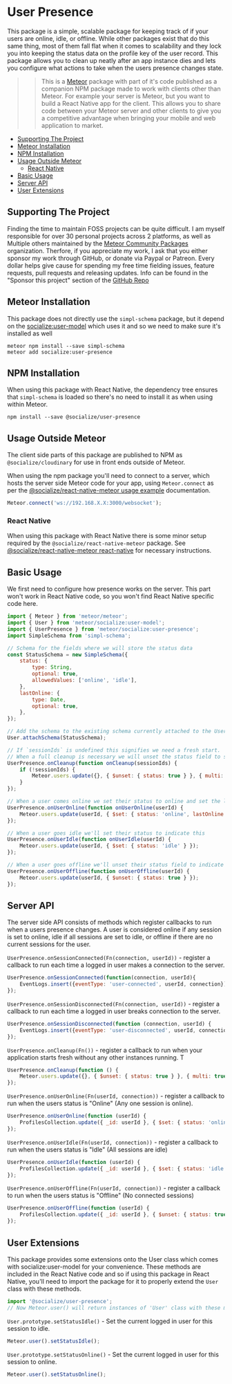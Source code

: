 # User Presence

This package is a simple, scalable package for keeping track of if your users are online, idle, or offline. While other packages exist that do this same thing, most of them fall flat when it comes to scalability and they lock you into keeping the status data on the profile key of the user record. This package allows you to clean up neatly after an app instance dies and lets you configure what actions to take when the users presence changes state.

>>This is a [Meteor][meteor] package with part of it's code published as a companion NPM package made to work with clients other than Meteor. For example your server is Meteor, but you want to build a React Native app for the client. This allows you to share code between your Meteor server and other clients to give you a competitive advantage when bringing your mobile and web application to market.

<!-- TOC depthFrom:1 depthTo:6 withLinks:1 updateOnSave:1 orderedList:0 -->
- [Supporting The Project](#supporting-the-project)
- [Meteor Installation](#meteor-installation)
- [NPM Installation](#npm-installation)
- [Usage Outside Meteor](#usage-outside-meteor)
  - [React Native](#react-native)
- [Basic Usage](#basic-usage)
- [Server API](#server-api)
- [User Extensions](#user-extensions)
<!-- /TOC -->

## Supporting The Project

Finding the time to maintain FOSS projects can be quite difficult. I am myself responsible for over 30 personal projects across 2 platforms, as well as Multiple others maintained by the [Meteor Community Packages](https://github.com/meteor-community-packages) organization. Therfore, if you appreciate my work, I ask that you either sponsor my work through GitHub, or donate via Paypal or Patreon. Every dollar helps give cause for spending my free time fielding issues, feature requests, pull requests and releasing updates. Info can be found in the "Sponsor this project" section of the [GitHub Repo](https://github.com/copleykj/socialize-user-presence)

## Meteor Installation

This package does not directly use the `simpl-schema` package, but it depend on the [socialize:user-model][user-model] which uses it and so we need to make sure it's installed as well

```shell
meteor npm install --save simpl-schema
meteor add socialize:user-presence
```

## NPM Installation

When using this package with React Native, the dependency tree ensures that `simpl-schema` is loaded so there's no need to install it as when using within Meteor.

```shell
npm install --save @socialize/user-presence
```

## Usage Outside Meteor

The client side parts of this package are published to NPM as `@socialize/cloudinary` for use in front ends outside of Meteor.

When using the npm package you'll need to connect to a server, which hosts the server side Meteor code for your app, using `Meteor.connect` as per the [@socialize/react-native-meteor usage example](https://github.com/copleykj/react-native-meteor#example-usage) documentation.

 ```javascript
Meteor.connect('ws://192.168.X.X:3000/websocket');
 ```

### React Native

When using this package with React Native there is some minor setup required by the `@socialize/react-native-meteor` package. See [@socialize/react-native-meteor react-native](https://github.com/copleykj/react-native-meteor#react-native) for necessary instructions.

## Basic Usage

We first need to configure how presence works on the server. This part won't work in React Native code, so you won't find React Native specific code here.

```javascript
import { Meteor } from 'meteor/meteor';
import { User } from 'meteor/socialize:user-model';
import { UserPresence } from 'meteor/socialize:user-presence';
import SimpleSchema from 'simpl-schema';

// Schema for the fields where we will store the status data
const StatusSchema = new SimpleSchema({
    status: {
        type: String,
        optional: true,
        allowedValues: ['online', 'idle'],
    },
    lastOnline: {
        type: Date,
        optional: true,
    },
});

// Add the schema to the existing schema currently attached to the User model
User.attachSchema(StatusSchema);

// If `sessionIds` is undefined this signifies we need a fresh start.
// When a full cleanup is necessary we will unset the status field to show all users as offline
UserPresence.onCleanup(function onCleanup(sessionIds) {
    if (!sessionIds) {
        Meteor.users.update({}, { $unset: { status: true } }, { multi: true });
    }
});

// When a user comes online we set their status to online and set the lastOnline field to the current time
UserPresence.onUserOnline(function onUserOnline(userId) {
    Meteor.users.update(userId, { $set: { status: 'online', lastOnline: new Date() } });
});

// When a user goes idle we'll set their status to indicate this
UserPresence.onUserIdle(function onUserIdle(userId) {
    Meteor.users.update(userId, { $set: { status: 'idle' } });
});

// When a user goes offline we'll unset their status field to indicate offline status
UserPresence.onUserOffline(function onUserOffline(userId) {
    Meteor.users.update(userId, { $unset: { status: true } });
});
```

## Server API

The server side API consists of methods which register callbacks to run when a users presence changes. A user is considered online if any session is set to online, idle if all sessions are set to idle, or offline if there are no current sessions for the user.

`UserPresence.onSessionConnected(Fn(connection, userId))` - register a callback to run each time a logged in user makes a connection to the server.

```javascript
UserPresence.onSessionConnected(function(connection, userId){
    EventLogs.insert({eventType: 'user-connected', userId, connection});
});
```

`UserPresence.onSessionDisconnected(Fn(connection, userId))` - register a callback to run each time a logged in user breaks connection to the server.

```javascript
UserPresence.onSessionDisconnected(function (connection, userId) {
    EventLogs.insert({eventType: 'user-disconnected', userId, connection});
});
```

`UserPresence.onCleanup(Fn())` - register a callback to run when your application starts fresh without any other instances running. T

```javascript
UserPresence.onCleanup(function () {
    Meteor.users.update({}, { $unset: { status: true } }, { multi: true });
});
```

`UserPresence.onUserOnline(Fn(userId, connection))` - register a callback to run when the users status is "Online" (Any one session is online).

```javascript
UserPresence.onUserOnline(function (userId) {
    ProfilesCollection.update({ _id: userId }, { $set: { status: 'online' } });
});
```

`UserPresence.onUserIdle(Fn(userId, connection))` - register a callback to run when the users status is "Idle" (All sessions are idle)

```javascript
UserPresence.onUserIdle(function (userId) {
    ProfilesCollection.update({ _id: userId }, { $set: { status: 'idle' } });
});
```

`UserPresence.onUserOffline(Fn(userId, connection))` - register a callback to run when the users status is "Offline" (No connected sessions)

```javascript
UserPresence.onUserOffline(function (userId) {
    ProfilesCollection.update({ _id: userId }, { $unset: { status: true } });
});
```

## User Extensions

This package provides some extensions onto the User class which comes with socialize:user-model for your convenience. These methods are included in the React Native code and so if using this package in React Native, you'll need to import the package for it to properly extend the `User` class with these methods.

```javascript
import '@socialize/user-presence';
// Now Meteor.user() will return instances of 'User' class with these methods available
```

`User.prototype.setStatusIdle()` - Set the current logged in user for this session to idle.

```javascript
Meteor.user().setStatusIdle();
```

`User.prototype.setStatusOnline()` - Set the current logged in user for this session to online.

```javascript
Meteor.user().setStatusOnline();
```

[meteor]: https://meteor.com
[socialize]: https://atmospherejs.com/socialize
[user-model]: https://github.com/copleykj/socialize-user-model
